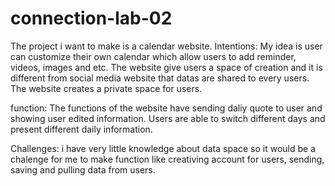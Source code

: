 # connection-lab-02

The project i want to make is a calendar website. 
Intentions:
My idea is user can customize their own calendar which allow users to add reminder, videos, images and etc. The website give users a space of creation and 
it is different from social media website that datas are shared to every users. The website creates a private space for users.


function:
The functions of the website have sending daliy quote to user and showing user edited information. Users are able to switch different days and present
different daily information.

Challenges:
i have very little knowledge about data space so it would be a chalenge for me to make function like creativing account for users, sending, saving and pulling
data from users.

